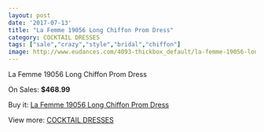 ```yaml
---
layout: post
date: '2017-07-13'
title: "La Femme 19056 Long Chiffon Prom Dress"
category: COCKTAIL DRESSES
tags: ["sale","crazy","style","bridal","chiffon"]
image: http://www.eudances.com/4093-thickbox_default/la-femme-19056-long-chiffon-prom-dress.jpg
---
```

La Femme 19056 Long Chiffon Prom Dress

On Sales: **$468.99**
<a href="https://www.eudances.com/en/cocktail-dresses/1370-la-femme-19056-long-chiffon-prom-dress.html"><amp-img layout="responsive" width="600" height="600" src="//www.eudances.com/4093-thickbox_default/la-femme-19056-long-chiffon-prom-dress.jpg" alt="La Femme 19056 Long Chiffon Prom Dress 0" /></a>
<a href="https://www.eudances.com/en/cocktail-dresses/1370-la-femme-19056-long-chiffon-prom-dress.html"><amp-img layout="responsive" width="600" height="600" src="//www.eudances.com/4094-thickbox_default/la-femme-19056-long-chiffon-prom-dress.jpg" alt="La Femme 19056 Long Chiffon Prom Dress 1" /></a>

Buy it: [La Femme 19056 Long Chiffon Prom Dress](https://www.eudances.com/en/cocktail-dresses/1370-la-femme-19056-long-chiffon-prom-dress.html "La Femme 19056 Long Chiffon Prom Dress")

View more: [COCKTAIL DRESSES](https://www.eudances.com/en/14-cocktail-dresses "COCKTAIL DRESSES")